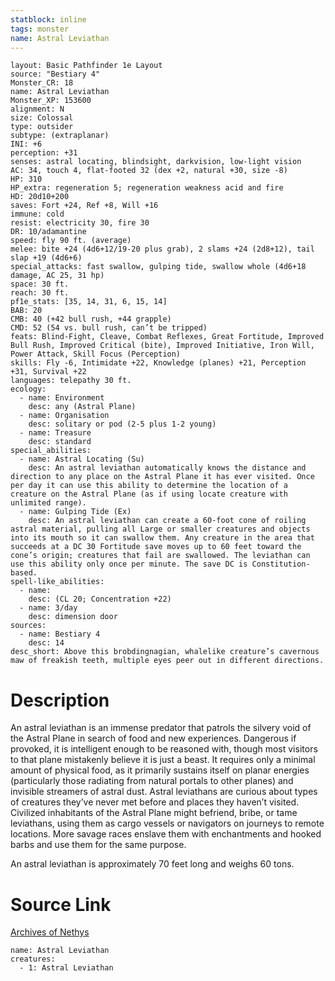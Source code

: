 ```yaml
---
statblock: inline
tags: monster
name: Astral Leviathan
---
```

```statblock
layout: Basic Pathfinder 1e Layout
source: "Bestiary 4"
Monster_CR: 18
name: Astral Leviathan
Monster_XP: 153600
alignment: N
size: Colossal
type: outsider
subtype: (extraplanar)
INI: +6
perception: +31
senses: astral locating, blindsight, darkvision, low-light vision
AC: 34, touch 4, flat-footed 32 (dex +2, natural +30, size -8)
HP: 310
HP_extra: regeneration 5; regeneration weakness acid and fire
HD: 20d10+200
saves: Fort +24, Ref +8, Will +16
immune: cold
resist: electricity 30, fire 30
DR: 10/adamantine
speed: fly 90 ft. (average)
melee: bite +24 (4d6+12/19-20 plus grab), 2 slams +24 (2d8+12), tail slap +19 (4d6+6)
special_attacks: fast swallow, gulping tide, swallow whole (4d6+18 damage, AC 25, 31 hp)
space: 30 ft.
reach: 30 ft.
pf1e_stats: [35, 14, 31, 6, 15, 14]
BAB: 20
CMB: 40 (+42 bull rush, +44 grapple)
CMD: 52 (54 vs. bull rush, can’t be tripped)
feats: Blind-Fight, Cleave, Combat Reflexes, Great Fortitude, Improved Bull Rush, Improved Critical (bite), Improved Initiative, Iron Will, Power Attack, Skill Focus (Perception)
skills: Fly -6, Intimidate +22, Knowledge (planes) +21, Perception +31, Survival +22
languages: telepathy 30 ft.
ecology:
  - name: Environment
    desc: any (Astral Plane)
  - name: Organisation
    desc: solitary or pod (2-5 plus 1-2 young)
  - name: Treasure
    desc: standard
special_abilities:
  - name: Astral Locating (Su)
    desc: An astral leviathan automatically knows the distance and direction to any place on the Astral Plane it has ever visited. Once per day it can use this ability to determine the location of a creature on the Astral Plane (as if using locate creature with unlimited range).
  - name: Gulping Tide (Ex)
    desc: An astral leviathan can create a 60-foot cone of roiling astral material, pulling all Large or smaller creatures and objects into its mouth so it can swallow them. Any creature in the area that succeeds at a DC 30 Fortitude save moves up to 60 feet toward the cone’s origin; creatures that fail are swallowed. The leviathan can use this ability only once per minute. The save DC is Constitution-based.
spell-like_abilities:
  - name:
    desc: (CL 20; Concentration +22)
  - name: 3/day
    desc: dimension door
sources:
  - name: Bestiary 4
    desc: 14
desc_short: Above this brobdingnagian, whalelike creature’s cavernous maw of freakish teeth, multiple eyes peer out in different directions.
```
# Description
An astral leviathan is an immense predator that patrols the silvery void of the Astral Plane in search of food and new experiences. Dangerous if provoked, it is intelligent enough to be reasoned with, though most visitors to that plane mistakenly believe it is just a beast. It requires only a minimal amount of physical food, as it primarily sustains itself on planar energies (particularly those radiating from natural portals to other planes) and invisible streamers of astral dust. Astral leviathans are curious about types of creatures they’ve never met before and places they haven’t visited. Civilized inhabitants of the Astral Plane might befriend, bribe, or tame leviathans, using them as cargo vessels or navigators on journeys to remote locations. More savage races enslave them with enchantments and hooked barbs and use them for the same purpose.

An astral leviathan is approximately 70 feet long and weighs 60 tons.
# Source Link
[Archives of Nethys](https://aonprd.com/MonsterDisplay.aspx?ItemName=Astral%20Leviathan)
```encounter-table
name: Astral Leviathan
creatures:
  - 1: Astral Leviathan
```
